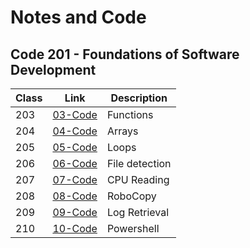 # Notes and Code
## Code 201 - Foundations of Software Development

| Class        |Link           |Description  |
| ------------- |-------------| -----|
| 203 | [03-Code ](https://github.com/Magicwolfes/Ops-201/blob/main/Code/Code-Ops-1-10/Code-Ops-03.sh) | Functions |
| 204 | [04-Code ](https://github.com/Magicwolfes/Ops-201/blob/main/Code/Code-Ops-1-10/Code-Ops-04.sh) | Arrays |
| 205 | [05-Code ](https://github.com/Magicwolfes/Ops-201/blob/main/Code/Code-Ops-1-10/Code-Ops-05.sh) | Loops |
| 206 | [06-Code ](https://github.com/Magicwolfes/Ops-201/blob/main/Code/Code-Ops-1-10/Code-Ops-06.sh) | File detection |
| 207 | [07-Code ](https://github.com/Magicwolfes/Ops-201/blob/main/Code/Code-Ops-1-10/Code-Ops-07.sh) | CPU Reading |
| 208 | [08-Code ](https://github.com/Magicwolfes/Ops-201/blob/main/Code/Code-Ops-1-10/Code-Ops-08.bat) | RoboCopy |
| 209 | [09-Code ](https://github.com/Magicwolfes/Ops-201/blob/main/Code/Code-Ops-1-10/Code-Ops-09.ps1) | Log Retrieval |
| 210 | [10-Code ](https://github.com/Magicwolfes/Ops-201/blob/main/Code/Code-Ops-1-10/Code-Ops-10.ps1) | Powershell |
